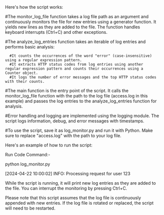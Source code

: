 Here's how the script works:

#The monitor_log_file function takes a log file path as an argument and continuously monitors the file for new entries using a generator function. It yields new lines as they are added to the file. The function handles keyboard interrupts (Ctrl+C) and other exceptions.

#The analyze_log_entries function takes an iterable of log entries and performs basic analysis:

      #It counts the occurrences of the word "error" (case-insensitive) using a regular expression pattern.
      #It extracts HTTP status codes from log entries using another regular expression pattern and counts their occurrences using a Counter object.
      #It logs the number of error messages and the top HTTP status codes with their counts.
      
#The main function is the entry point of the script. It calls the monitor_log_file function with the path to the log file (access.log in this example) and passes the log entries to the analyze_log_entries function for analysis.

#Error handling and logging are implemented using the logging module. The script logs information, debug, and error messages with timestamps.

#To use the script, save it as log_monitor.py and run it with Python. Make sure to replace "access.log" with the path to your log file.

Here's an example of how to run the script:

Run Code Command:-

python log_monitor.py

[2024-04-22 10:00:02] INFO: Processing request for user 123

While the script is running, it will print new log entries as they are added to the file. You can interrupt the monitoring by pressing Ctrl+C.

Please note that this script assumes that the log file is continuously appended with new entries. If the log file is rotated or replaced, the script will need to be restarted.
